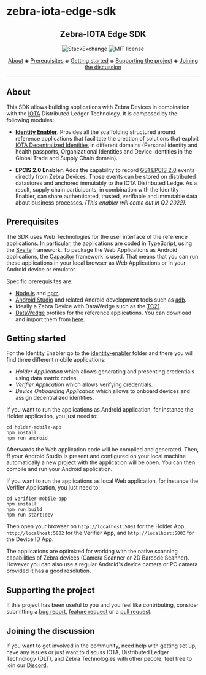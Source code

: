 # zebra-iota-edge-sdk

<h2 align="center">Zebra-IOTA Edge SDK</h2>

<p align="center">
 <a href="https://iota.stackexchange.com/" style="text-decoration:none;"><img src="https://img.shields.io/badge/StackExchange-9cf.svg?logo=stackexchange" alt="StackExchange"></a>
    <a href="https://github.com/ZebraDevs/zebra-iota-edge-sdk/blob/master/LICENSE" style="text-decoration:none;"><img src="https://img.shields.io/github/license/ZebraDevs/zebra-iota-edge-sdk.svg" alt="MIT license"></a>
</p>
      
<p align="center">
  <a href="#about">About</a> ◈
  <a href="#prerequisites">Prerequisites</a> ◈
  <a href="#getting-started">Getting started</a> ◈
  <a href="#supporting-the-project">Supporting the project</a> ◈
  <a href="#joining-the-discussion">Joining the discussion</a>
</p>

---

## About

This SDK allows building applications with Zebra Devices in combination with the [IOTA](https://wiki.iota.org) Distributed Ledger Technology. It is composed by the following modules:

* **[Identity Enabler](./identity-enabler)**. Provides all the scaffolding structured around reference applications that facilitate the creation of solutions that exploit [IOTA  Decentralized Identities](https://files.iota.org/comms/IOTA_The_Case_for_a_Unified_Identity.pdf) in different domains (Personal identity and health passports, Organizational Identities and Device Identities in the Global Trade and Supply Chain domain).

* **EPCIS 2.0 Enabler**. Adds the capability to record [GS1 EPCIS 2.0](https://github.com/gs1/EPCIS) events directly from Zebra Devices. Those events can be stored on distributed datastores and anchored immutably to the IOTA Distributed Ledge. As a result, supply chain participants, in combination with the Identity Enabler, can share authenticated, trusted, verifiable and immutable data about business processes. *(This enabler will come out in Q2 2022)*.

## Prerequisites

The SDK uses Web Technologies for the user interface of the reference applications. In particular, the applications are coded in TypeScript, using the [Svelte](https://svelte.dev/) framework. To package the Web Applications as Android applications, the [Capacitor](https://capacitorjs.com/) framework is used. That means that you can run these applications in your local browser as Web Applications or in your Android device or emulator.

Specific prerequisites are:

* [Node.js](https://nodejs.org/en/download/) and [npm](https://docs.npmjs.com/downloading-and-installing-node-js-and-npm).
* [Android Studio](https://developer.android.com/studio) and related Android development tools such as [adb](https://developer.android.com/studio/command-line/adb).
* Ideally a Zebra Device with DataWedge such as the [TC21](https://www.zebra.com/gb/en/products/mobile-computers/handheld/tc21-tc26.html).
* [DataWedge](https://techdocs.zebra.com/datawedge/11-1/guide/about/) profiles for the reference applications. You can download and import them from [here](./test/datawedge/datawedge.db).

## Getting started

For the Identity Enabler go to the [identity-enabler](./identity-enabler) folder and there you will find three different mobile applications:

* *Holder Application* which allows generating and presenting credentials using data matrix codes.
* *Verifier Application* which allows verifying credentials.
* *Device Onboarding Application* which allows to onboard devices and assign decentralized identities.

If you want to run the applications as Android application, for instance the Holder application, you just need to:

```console
cd holder-mobile-app
npm install
npm run android
```

Afterwards the Web application code will be compiled and generated. Then, ff your Android Studio is present and configured on your local machine automatically a new project with the application will be open. You can then compile and run your Android application.

If you want to run the applications as local Web application, for instance the Verifier Application, you just need to:

```console
cd verifier-mobile-app
npm install
npm run build
npm run start:dev
```

Then open your browser on `http://localhost:5001` for the Holder App, `http://localhost:5002` for the Verifier App, and `http://localhost:5003` for the Device ID App.

The applications are optimized for working with the native scanning capabilities of Zebra devices (Camera Scanner or 2D Barcode Scanner). However you can also use a regular Android's device camera or PC camera provided it has a good resolution. 

## Supporting the project

If this project has been useful to you and you feel like contributing, consider submitting a [bug report](https://github.com/ZebraDevs/zebra-iota-edge-sdk/issues/new), [feature request](https://github.com/ZebraDevs/zebra-iota-edge-sdk/issues/new) or a [pull request](https://github.com/ZebraDevs/zebra-iota-edge-sdk/pulls/).

## Joining the discussion

If you want to get involved in the community, need help with getting set up, have any issues or just want to discuss IOTA, Distributed Ledger Technology (DLT), and Zebra Technologies with other people, feel free to join our [Discord](https://discord.iota.org/).
